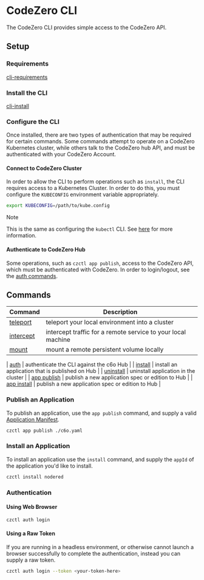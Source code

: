 # CodeZero CLI

The CodeZero CLI provides simple access to the CodeZero API.

## Setup

### Requirements

[cli-requirements](../_fragments/cli-requirements ':include')

### Install the CLI

[cli-install](../_fragments/cli-install ':include')

### Configure the CLI

Once installed, there are two types of authentication that may be required for certain commands. Some commands attempt to operate on a CodeZero Kubernetes cluster, while others talk to the CodeZero hub API, and must be authenticated with your CodeZero Account.

#### Connect to CodeZero Cluster

In order to allow the CLI to perform operations such as `install`, the CLI requires access to a Kubernetes Cluster. In order to do this, you must configure the `KUBECONFIG` environment variable appropriately.

```bash
export KUBECONFIG=/path/to/kube.config
```

> [!NOTE]
> This is the same as configuring the `kubectl` CLI. See [here](https://kubernetes.io/docs/concepts/configuration/organize-cluster-access-kubeconfig/) for more information.

#### Authenticate to CodeZero Hub

Some operations, such as `czctl app publish`, access to the CodeZero API, which must be authenticated with CodeZero. In order to login/logout, see the [auth commands](#Authentication).

## Commands

| Command | Description   |
|---------|---------------|
| [teleport](#teleport)   | teleport your local environment into a cluster |
| [intercept](#intercept) | intercept traffic for a remote service to your local machine |
| [mount](#mount)         | mount a remote persistent volume locally |

| [auth](#auth) | authenticate the CLI against the c6o Hub |
| [install](#install) | install an application that is published on Hub |
| [uninstall](#uninstall) | uninstall application in the cluster |
| [app publish](#Publish-an-Application) | publish a new application spec or edition to Hub |
| [app install](#Publish-an-Application) | publish a new application spec or edition to Hub |

### Publish an Application

To publish an application, use the `app publish` command, and supply a valid [Application Manifest](./references/application-manifest).

```bash
czctl app publish ./c6o.yaml
```

### Install an Application

To install an application use the `install` command, and supply the `appId` of the application you'd like to install.

```bash
czctl install nodered
```

### Authentication

#### Using Web Browser

```bash
czctl auth login
```

#### Using a Raw Token

If you are running in a headless environment, or otherwise cannot launch a browser successfully to complete the authentication, instead you can supply a raw token.

```bash
czctl auth login --token <your-token-here>
```
